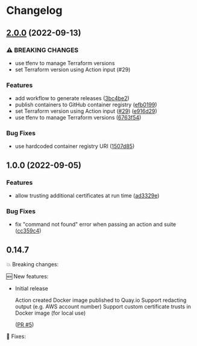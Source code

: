 # Changelog

## [2.0.0](https://github.com/dwp/github-action-kitchen-terraform/compare/v1.0.0...v2.0.0) (2022-09-13)


### ⚠ BREAKING CHANGES

* use tfenv to manage Terraform versions
* set Terraform version using Action input (#29)

### Features

* add workflow to generate releases ([3bc4be2](https://github.com/dwp/github-action-kitchen-terraform/commit/3bc4be2debc07068b783379ca7eb15c7019642f2))
* publish containers to GitHub container registry ([efb0199](https://github.com/dwp/github-action-kitchen-terraform/commit/efb0199ab445d1d6e443d9896b4e22c75c932858))
* set Terraform version using Action input ([#29](https://github.com/dwp/github-action-kitchen-terraform/issues/29)) ([e916d29](https://github.com/dwp/github-action-kitchen-terraform/commit/e916d2973301924f29d8a805a42661c2cbe5dadd))
* use tfenv to manage Terraform versions ([6763f54](https://github.com/dwp/github-action-kitchen-terraform/commit/6763f546d564c4cac6420974b779033594e86b59))


### Bug Fixes

* use hardcoded container registry URI ([1507d85](https://github.com/dwp/github-action-kitchen-terraform/commit/1507d859d46bee151cbf64d0e0151be589af820f))

## 1.0.0 (2022-09-05)


### Features

* allow trusting additional certificates at run time ([ad3329e](https://github.com/dwp/github-action-kitchen-terraform/commit/ad3329e533d17de8cd91dec032d8b21f9840acce))


### Bug Fixes

* fix "command not found" error when passing an action and suite ([cc359c4](https://github.com/dwp/github-action-kitchen-terraform/commit/cc359c4a1b1e5096f642794870045f12480e80b7))

## 0.14.7

💥 Breaking changes:

🆕 New features:

- Initial release

  Action created
  Docker image published to Quay.io
  Support redacting output (e.g. AWS account number)
  Support custom certificate trusts in Docker image (for local use)

  ([PR #5](https://github.com/dwp/terraform-github-repository/pull/5))

🔧 Fixes:
